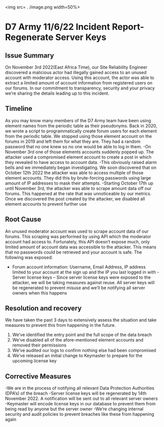 <img src= . /image.png width=50%>

# D7 Army 11/6/22 Incident Report- Regenerate Server Keys

## Issue Summary

On November 3rd 2022(East Africa Time), our Site Reliability Engineer discovered a malicious actor had illegally gained access to an unused account with moderator access. Using this account, the actor was able to extract a limited amount of account information from registered users on our forums. In our commitment to transparency, security and your privacy we’re sharing the details leading up to this incident.

## Timeline
As you may know many members of the D7 Army team have been using element names from the periodic table as their pseudonyms. Back in 2020, we wrote a script to programmatically create forum users for each element from the periodic table. We stopped using those element account on the forums in 2019 and left them for what they are. They had a random password that no one knew so no one would be able to log in them.
-On November 3rd one of those elements accounts suddenly popped up. The attacker used a compromised element account to create a post in which they revealed to have access to account data. 
-This obviously raised alarm bells and we immediately began investigating. We soon discovered that on October 12th 2022 the attacker was able to access multiple of those element accounts. They did this by brute-forcing passwords using large amount of IP addresses to mask their attempts.
-Starting October 17th up until November 3rd, the attacker was able to scrape amount data off our forums. This happened at the rate that was unnoticeable by our metrics. Once we discovered the post created by the attacker, we disabled all element accounts to prevent further use

## Root Cause
An unused moderator account was used to scrape account data of our forums. This scraping was performed by using API which the moderator account had access to. Fortunately, this API doesn’t expose much, only limited amount of account data was accessible to the attacker. This means that no passwords could be retrieved and your account is safe. The following was exposed:
- Forum account information: Username, Email Address, IP address limited to your account at the sign up and the IP you last logged in with
-Server license keys – Since server license keys were exposed to the attacker, we will be taking measures against reuse. All server keys will be regenerated to prevent misuse and we’ll be notifying all server owners when this happens

## Resolution and recovery
We have taken the past 3 days to extensively assess the situation and take measures to prevent this from happening in the future.
1. We’ve identified the entry point and the full scope of the data breach
2. We’ve disabled all of the afore-mentioned element accounts and removed their permissions
3. We’ve audited our logs to confirm nothing else had been compromised
4. We’ve released an initial change to Keymaster to prepare for the upcoming license key

## Corrective Measures
-We are in the process of notifying all relevant Data Protection Authorities (DPA’s) of the breach
-Server license keys will be regenerated by 14th November 2022. A notification will be sent out to all relevant server owners
-Keymaster will encode license keys in our database to prevent them from being read by anyone but the server owner
-We’re changing internal security and audit policies to prevent breaches like these from happening again

